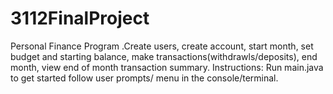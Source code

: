 # 3112FinalProject


Personal Finance Program .Create users, create account, start month, set budget and starting balance, make transactions(withdrawls/deposits), end month, view end of month transaction summary. Instructions: Run main.java to get started follow user prompts/ menu in the console/terminal.
